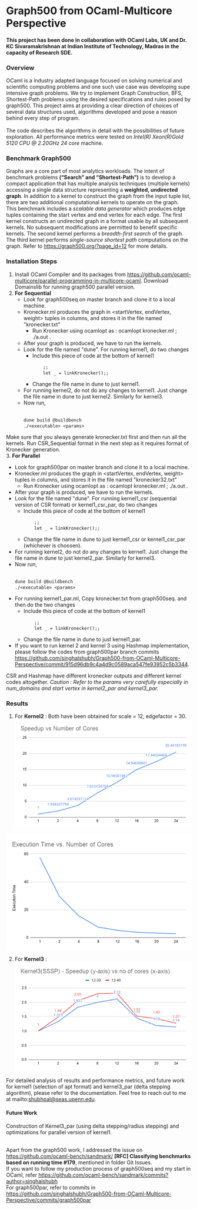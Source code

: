 # Graph500 from OCaml-Multicore Perspective

#### This project has been done in collaboration with OCaml Labs, UK and Dr. KC Sivaramakrishnan at Indian Institute of Technology, Madras in the capacity of Research SDE. 

### Overview 
OCaml  is  a  industry  adapted  language  focused  on solving  numerical  and  scientific  computing  problems and one such use case was developing supe intensive graph  problems. We try to implement Graph  Construction, BFS, Shortest-Path  problems  using  the desired  specifications  and  rules  posed  by  graph500. This  project  aims  at  providing  a  clear  direction  of choices  of  several  data  structures  used,  algorithms developed  and  pose  a  reason  behind  every  step  of program.  
<br>
The code describes the algorithms in detail with the possibilities of future exploration. All performance metrics were tested on *Intel(R) Xeon(R)Gold 5120 CPU @ 2.20GHz 24 core* machine.

### Benchmark Graph500
Graphs are a core part of most analytics workloads.
The intent of benchmark problems **(“Search” and “Shortest-Path”)** is to develop a compact application that has multiple analysis techniques (multiple kernels) accessing a single data structure representing a **weighted, undirected graph**. In addition to a kernel to construct the graph from the input tuple list, there are two additional computational kernels to operate on the graph.
<br>
This benchmark includes a *scalable data generator* which produces edge tuples containing the start vertex and end vertex for each edge. The first kernel constructs an undirected graph in a format usable by all subsequent kernels. No subsequent modifications are permitted to benefit specific kernels. The second kernel performs a *breadth-first search* of the graph. The third kernel performs *single-source shortest path* computations on the graph.
Refer to https://graph500.org/?page_id=12 for more details.
### Installation Steps
1. Install OCaml Compiler and its packages from https://github.com/ocaml-multicore/parallel-programming-in-multicore-ocaml. Download Domainslib for running graph500 parallel version.
2. **For Sequential**
   - Look for graph500seq on master branch and clone it to a local machine.
   - Kronecker.ml produces the graph in <startVertex, endVertex, weight> tuples in columns, and stores it in the file named "kronecker.txt"
      + Run Kronecker using ocamlopt as : ocamlopt kronecker.ml ; ./a.out <scale> <edgefactor>.
   - After your graph is produced, we have to run the kernels.
   - Look for the file named "dune". For running kernel1, do two changes 
      + Include this piece of code at the bottom of kernel1
        ``` 
            ;; 
            let _ = linkKronecker();;
        ```
      + Change the file name in dune to just kernel1.
   - For running kernel2, do not do any changes to kernel1. Just change the file name in dune to just kernel2. Similarly for kernel3.
   - Now run, 
      ```
      
      dune build @buildbench
      ./<executable> <params>
      
      ```
  Make sure that you always generate kronecker.txt first and then run all the kernels. Run CSR_Sequential format in the next step as it requires format of Kronecker generation.<br>
  3. **For Parallel**
   - Look for graph500par on master branch and clone it to a local machine.
   - Kronecker.ml produces the graph in <startVertex, endVertex, weight> tuples in columns, and stores it in the file named "kronecker32.txt"
      + Run Kronecker using ocamlopt as : ocamlopt kronecker.ml ; ./a.out <scale> <edgefactor>.
   - After your graph is produced, we have to run the kernels.
   - Look for the file named "dune". For running kernel1_csr (sequential version of CSR format) or kernel1_csr_par, do two changes 
      + Include this piece of code at the bottom of kernel1
        ``` 
            ;; 
            let _ = linkKronecker();;
        ```
      + Change the file name in dune to just kernel1_csr or kernel1_csr_par (whichever is choosen).
   - For running kernel2, do not do any changes to kernel1. Just change the file name in dune to just kernel2_par. Similarly for kernel3.
   - Now run, 
      ```
      
      dune build @buildbench
      ./<executable> <params>
      
      ```
   - For running kernel1_par.ml, Copy kronecker.txt from graph500seq. and then do the two changes
      + Include this piece of code at the bottom of kernel1
        ``` 
            ;; 
            let _ = linkKronecker();;
        ```
      + Change the file name in dune to just kernel1_par.
   - If you want to run kernel 2 and kernel 3 using Hashmap implementation, please follow the codes from graph500par branch commits                https://github.com/singhalshubh/Graph500-from-OCaml-Multicore-Perspective/commit/915d96db9c4a4d9c0589aca547fe93952c5b3344. 
   
  CSR and Hashmap have different kronecker outputs and different kernel codes altogether.
  *Caution : Refer to the params very carefully especially in num_domains and start vertex in kernel2_par and kernel3_par.*
  
  ### Results
  1. For **Kernel2** : Both have been obtained for scale = 12, edgefactor = 30.<br>
  ![Speedup](https://github.com/singhalshubh/Graph500-from-OCaml-Multicore-Perspective/blob/master/graph500par/Speedup%20vs%20Number%20of%20Cores%20-%20Kernel2.png) <br>
  
  ![Execution](https://github.com/singhalshubh/Graph500-from-OCaml-Multicore-Perspective/blob/master/graph500par/Execution%20Time%20vs.%20Number%20of%20Cores.png)
  <br>
  
  2. For **Kernel3** : <br>
  ![SSSP Speedup](https://github.com/singhalshubh/Graph500-from-OCaml-Multicore-Perspective/blob/master/graph500par/Kernel3(SSSP)%20-%20Speedup%20(y-axis)%20vs%20no%20of%20cores%20(x-axis).png)
  
  For detailed analysis of results and performance metrics, and future work for kernel1 (selection of apt format) and kernel3_par (delta stepping algorithm), please refer to the documentation. Feel free to reach out to me at mailto:shubhpal@seas.upenn.edu.
  
  #### Future Work
  Construction of Kernel3_par (using delta stepping/radius stepping) and optimizations for parallel version of kernel1. <br><br>
  
  Apart from the graph500 work, I addressed the issue on https://github.com/ocaml-bench/sandmark/ **[RFC] Classifying benchmarks based on running time #179**, mentioned in folder Git Issues.<br>
  If you want to follow my production process of graph500seq and my start in OCaml, refer https://github.com/ocaml-bench/sandmark/commits?author=singhalshubh <br>
  For graph500par, refer to commits in https://github.com/singhalshubh/Graph500-from-OCaml-Multicore-Perspective/commits/graph500par
  
  
